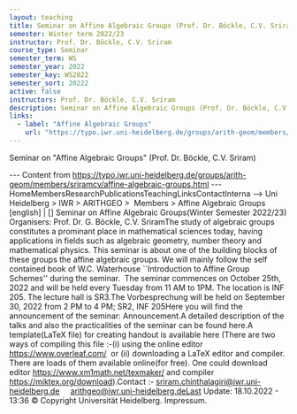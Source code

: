 ```yaml
---
layout: teaching
title: Seminar on Affine Algebraic Groups (Prof. Dr. Böckle, C.V. Sriram)
semester: Winter term 2022/23
instructor: Prof. Dr. Böckle, C.V. Sriram
course_type: Seminar
semester_term: WS
semester_year: 2022
semester_key: WS2022
semester_sort: 20222
active: false
instructors: Prof. Dr. Böckle, C.V. Sriram
description: Seminar on Affine Algebraic Groups (Prof. Dr. Böckle, C.V. Sriram)
links:
  - label: "Affine Algebraic Groups"
    url: "https://typo.iwr.uni-heidelberg.de/groups/arith-geom/members/sriramcv/affine-algebraic-groups.html"
---
```


Seminar on "Affine Algebraic Groups" (Prof. Dr. Böckle, C.V. Sriram)

--- Content from https://typo.iwr.uni-heidelberg.de/groups/arith-geom/members/sriramcv/affine-algebraic-groups.html ---
HomeMembersResearchPublicationsTeachingLinksContactInterna --> Uni Heidelberg > IWR > ARITHGEO > &nbsp;Members >&nbsp;Affine Algebraic Groups [english]&nbsp;|&nbsp;[] Seminar on Affine Algebraic Groups(Winter Semester 2022/23) Organisers: Prof. Dr. G. Böckle, C.V. SriramThe study of algebraic groups constitutes a prominant place in mathematical sciences today, having applications in fields such as algebraic geometry, number theory and mathematical physics. This seminar is about one of the building blocks of these groups the affine algebraic groups. We will mainly follow the self contained book of W.C. Waterhouse ``Introduction to Affine Group Schemes'' during the seminar.&nbsp; The seminar commences on October 25th, 2022 and will be held every Tuesday from 11 AM to 1PM. The location is INF 205. The lecture hall is SR3.The Vorbesprechung will be held on September 30, 2022 from 2 PM to 4 PM; SR2, INF 205Here you will find the announcement of the seminar: Announcement.A detailed description of the talks and also the practicalities of the seminar can be found here.A template(LaTeX file) for creating handout is available here (There are two ways of compiling this file :-(i) using the online editor https://www.overleaf.com/&nbsp; or (ii) downloading a LaTeX editor and compiler. There are loads of them available online(for free). One could download editor https://www.xm1math.net/texmaker/ and compiler https://miktex.org/download).Contact :- sriram.chinthalagiri@iwr.uni-heidelberg.de&nbsp;&nbsp;&nbsp; &nbsp;arithgeo@iwr.uni-heidelberg.deLast Update:&nbsp;18.10.2022 - 13:36 &copy; Copyright Universit&auml;t Heidelberg.&nbsp;Impressum.

